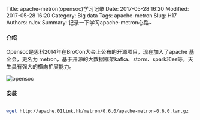Title: apache-metron(opensoc)学习记录
Date: 2017-05-28 16:20
Modified: 2017-05-28 16:20
Category: Big data
Tags: apache-metron
Slug: H17
Authors: nJcx
Summary: 记录一下学习apache-metron心路~


#### 介绍

Opensoc是思科2014年在BroCon大会上公布的开源项目，现在加入了apache 基金会，更名为 metron，基于开源的大数据框架kafka、storm、spark和es等，天生具有强大的横向扩展能力。

![opensoc](../images/opensoc.png)
#### 安装

```bash

wget http://apache.01link.hk/metron/0.6.0/apache-metron-0.6.0.tar.gz

```

#### 